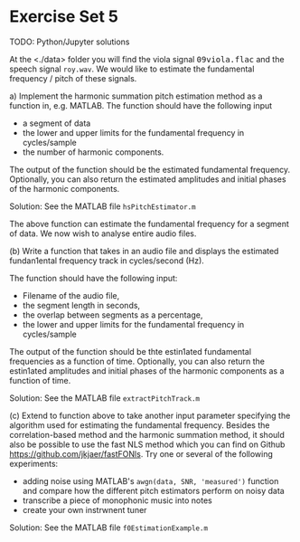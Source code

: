 # Exercise Set 5 

TODO: Python/Jupyter solutions 

At the  <./data> folder you will find the viola signal <kbd>09viola.flac</kbd> and the speech signal `roy.wav`. 
We would like to estimate the fundamental frequency / pitch of these signals.

a) Implement the harmonic summation pitch estimation method as a function in, e.g. MATLAB. 
	The function should have the following input

  - a segment of data
  - the lower and upper limits for the fundamental frequency in cycles/sample
  - the number of harmonic components.

  The output of the function should be the estimated fundamental frequency. 
  Optionally, you can also return the estimated amplitudes and initial phases of the harmonic components.

  Solution: See the MATLAB file `hsPitchEstimator.m`

The above function can estimate the fundamental frequency for a segment of data. 
We now wish to analyse entire audio files.

(b) Write a function that takes in an audio file and displays the estimated fundan1ental frequency track in cycles/second (Hz). 

The function should have the following input:

- Filename of the audio file,
- the segment length in seconds,
- the overlap between segments as a percentage,
- the lower and upper limits for the fundamental frequency in cycles/sample

The output of the function should be thte estin1ated fundamental frequencies as a function of time. 
Optionally, you can also return the estin1ated amplitudes and initial phases of the harmonic components as a function of time.

Solution: See the MATLAB file `extractPitchTrack.m`

(c) Extend to function above to take another input parameter specifying the algorithm used for estimating the fundamental frequency. Besides the correlation-based method and the harmonic summation method, it should also be possible to use the fast NLS method which you can find on Github https://github.com/jkjaer/fastFONls. Try one or several of the following experiments:

- adding noise using MATLAB's `awgn(data, SNR, 'measured')` function and compare how the different pitch estimators perform on noisy data
- transcribe a piece of monophonic music into notes
- create your own instrwnent tuner

Solution: See the MATLAB file `f0EstimationExample.m`



